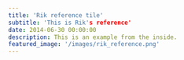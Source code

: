 ```yaml
---
title: 'Rik reference tile'
subtitle: 'This is Rik's reference'
date: 2014-06-30 00:00:00
description: This is an example from the inside.
featured_image: '/images/rik_reference.png'
---
```

